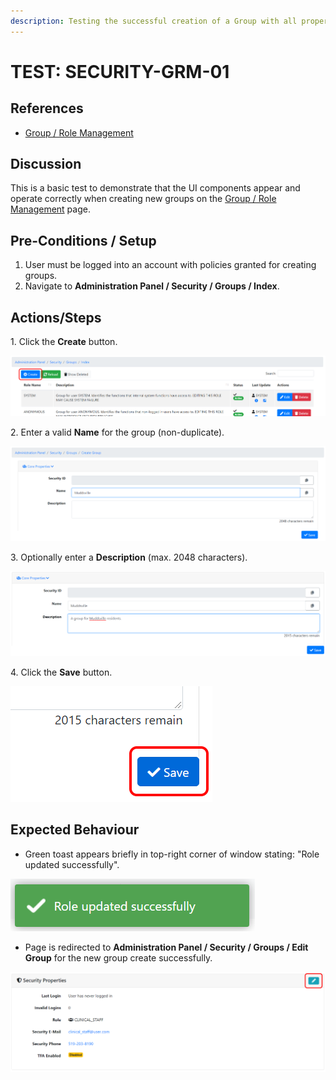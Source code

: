 ```yaml
---
description: Testing the successful creation of a Group with all properties specified.
---
```


# TEST: SECURITY-GRM-01

## References

* [Group / Role Management](broken-reference)

## Discussion

This is a basic test to demonstrate that the UI components appear and operate correctly when creating new groups on the [Group / Role Management](broken-reference) page.

## Pre-Conditions / Setup

1. User must be logged into an account with policies granted for creating groups.
2. Navigate to **Administration Panel / Security / Groups / Index**.&#x20;

## Actions/Steps

1\. Click the **Create** button.

![](<../../../../../../../../../.gitbook/assets/image (699).png>)

2\. Enter a valid **Name** for the group (non-duplicate).

![](<../../../../../../../../../.gitbook/assets/image (589).png>)

3\. Optionally enter a **Description** (max. 2048 characters).

![](<../../../../../../../../../.gitbook/assets/image (226).png>)

4\. Click the **Save** button.

![](<../../../../../../../../../.gitbook/assets/image (88).png>)

## Expected Behaviour

* Green toast appears briefly in top-right corner of window stating: "Role updated successfully".

![](<../../../../../../../../../.gitbook/assets/image (114).png>)

* Page is redirected to **Administration Panel / Security / Groups / Edit Group** for the new group create successfully.

![](<../../../../../../../../../.gitbook/assets/image (241).png>)
